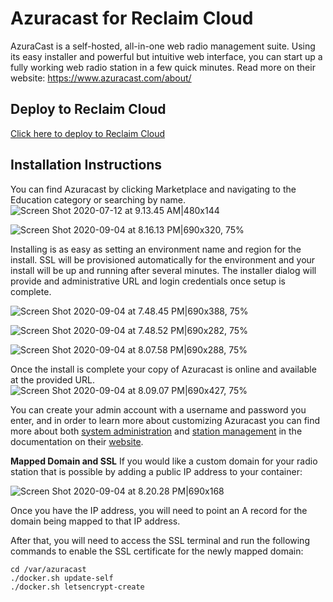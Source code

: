# Azuracast for Reclaim Cloud
AzuraCast is a self-hosted, all-in-one web radio management suite. Using its easy installer and powerful but intuitive web interface, you can start up a fully working web radio station in a few quick minutes. Read more on their website: https://www.azuracast.com/about/

## Deploy to Reclaim Cloud
[Click here to deploy to Reclaim Cloud](https://app.my.reclaim.cloud/?app=azuracast)

## Installation Instructions
You can find Azuracast by clicking Marketplace and navigating to the Education category or searching by name.
![Screen Shot 2020-07-12 at 9.13.45 AM|480x144](https://community.reclaimhosting.com/uploads/default/optimized/2X/3/3ecc9be22c4bc2775368b5e8ae551aaaf3d960c5_2_517x240.png) 

![Screen Shot 2020-09-04 at 8.16.13 PM|690x320, 75%](https://community.reclaimhosting.com/uploads/default/optimized/2X/3/3ecc9be22c4bc2775368b5e8ae551aaaf3d960c5_2_517x240.png) 

Installing is as easy as setting an environment name and region for the install. SSL will be provisioned automatically for the environment and your install will be up and running after several minutes. The installer dialog will provide and administrative URL and login credentials once setup is complete.

![Screen Shot 2020-09-04 at 7.48.45 PM|690x388, 75%](https://community.reclaimhosting.com/uploads/default/optimized/2X/c/c66e2b9bbee1aaa46ba225d6508e78aca3d030e3_2_517x291.jpeg) 

![Screen Shot 2020-09-04 at 7.48.52 PM|690x282, 75%](https://community.reclaimhosting.com/uploads/default/optimized/2X/1/1b247ff52393dfa46b39bf792d0c2f98708ed805_2_517x211.png) 

![Screen Shot 2020-09-04 at 8.07.58 PM|690x288, 75%](https://community.reclaimhosting.com/uploads/default/optimized/2X/e/e40323d5381b6cb60749c9a8e5b93f307c633335_2_517x216.png) 

Once the install is complete your copy of Azuracast is online and available at the provided URL.
![Screen Shot 2020-09-04 at 8.09.07 PM|690x427, 75%](https://community.reclaimhosting.com/uploads/default/optimized/2X/9/969ca71a34895f5eb21425b98f38e7b308ad1ffa_2_517x320.jpeg) 

You can create your admin account with a username and password you enter, and in order to learn more about customizing Azuracast you can find more about both [system administration](https://www.azuracast.com/administration/) and [station management](https://www.azuracast.com/station-management/) in the documentation on their [website](https://www.azuracast.com/).

**Mapped Domain and SSL**
If you would like a custom domain for your radio station that is possible by adding a public IP address to your container:

![Screen Shot 2020-09-04 at 8.20.28 PM|690x168](https://community.reclaimhosting.com/uploads/default/optimized/2X/a/a4a0a837db4773f1f73812991ffe710e5a7b2df7_2_690x168.png) 

Once you have the IP address, you will need to point an A record for the domain being mapped to that IP address.

After that, you will need to access the SSL terminal and run the following commands to enable the SSL certificate for the newly mapped domain:
```
cd /var/azuracast
./docker.sh update-self
./docker.sh letsencrypt-create
```
